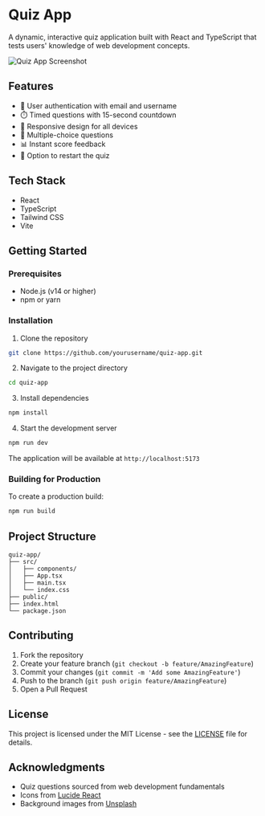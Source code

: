 # Quiz App

A dynamic, interactive quiz application built with React and TypeScript that tests users' knowledge of web development concepts.

![Quiz App Screenshot](https://images.unsplash.com/photo-1516321318423-f06f85e504b3?w=800&auto=format&fit=crop&q=80)

## Features

- 🔐 User authentication with email and username
- ⏱️ Timed questions with 15-second countdown
- 📱 Responsive design for all devices
- 🎯 Multiple-choice questions
- 📊 Instant score feedback
- 🔄 Option to restart the quiz

## Tech Stack

- React
- TypeScript
- Tailwind CSS
- Vite

## Getting Started

### Prerequisites

- Node.js (v14 or higher)
- npm or yarn

### Installation

1. Clone the repository
```bash
git clone https://github.com/yourusername/quiz-app.git
```

2. Navigate to the project directory
```bash
cd quiz-app
```

3. Install dependencies
```bash
npm install
```

4. Start the development server
```bash
npm run dev
```

The application will be available at `http://localhost:5173`

### Building for Production

To create a production build:

```bash
npm run build
```

## Project Structure

```
quiz-app/
├── src/
│   ├── components/
│   ├── App.tsx
│   ├── main.tsx
│   └── index.css
├── public/
├── index.html
└── package.json
```

## Contributing

1. Fork the repository
2. Create your feature branch (`git checkout -b feature/AmazingFeature`)
3. Commit your changes (`git commit -m 'Add some AmazingFeature'`)
4. Push to the branch (`git push origin feature/AmazingFeature`)
5. Open a Pull Request

## License

This project is licensed under the MIT License - see the [LICENSE](LICENSE) file for details.

## Acknowledgments

- Quiz questions sourced from web development fundamentals
- Icons from [Lucide React](https://lucide.dev)
- Background images from [Unsplash](https://unsplash.com)
